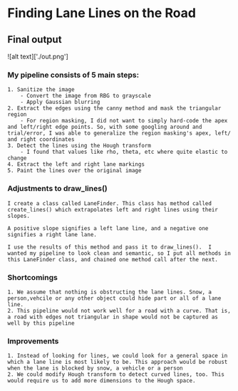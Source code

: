 # **Finding Lane Lines on the Road** 

## Final output

![alt text]['./out.png']

 ### My pipeline consists of 5 main steps:
    1. Sanitize the image
        - Convert the image from RBG to grayscale
        - Apply Gaussian blurring
    2. Extract the edges using the canny method and mask the triangular region
        - For region masking, I did not want to simply hard-code the apex and left/right edge points. So, with some googling around and trial/error, I was able to generalize the region masking's apex, left/ and right coordinates
    3. Detect the lines using the Hough transform
        - I found that values like rho, theta, etc where quite elastic to change
    4. Extract the left and right lane markings
    5. Paint the lines over the original image
  
### Adjustments to draw_lines()
    I create a class called LaneFinder. This class has method called create_lines() which extrapolates left and right lines using their slopes.
    
    A positive slope signifies a left lane line, and a negative one signifies a right lane lane.

    I use the results of this method and pass it to draw_lines().  I wanted my pipeline to look clean and semantic, so I put all methods in this LaneFinder class, and chained one method call after the next.
    
### Shortcomings
    1. We assume that nothing is obstructing the lane lines. Snow, a person,vehcile or any other object could hide part or all of a lane line. 
    2. This pipeline would not work well for a road with a curve. That is, a road with edges not triangular in shape would not be captured as well by this pipeline

### Improvements
    1. Instead of looking for lines, we could look for a general space in which a lane line is most likely to be. This approach would be robust when the lane is blocked by snow, a vehicle or a person
    2. We could modify Hough transform to detect curved lines, too. This would require us to add more dimensions to the Hough space.
